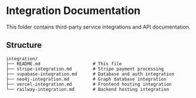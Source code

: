# Integration Documentation

This folder contains third-party service integrations and API documentation.

## Structure

```
integration/
├── README.md                    # This file
├── stripe-integration.md        # Stripe payment processing
├── supabase-integration.md      # Database and auth integration
├── neo4j-integration.md         # Graph database integration
├── vercel-integration.md        # Frontend hosting integration
└── railway-integration.md       # Backend hosting integration
```
